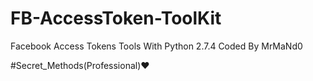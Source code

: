 # FB-AccessToken-ToolKit
Facebook Access Tokens Tools With Python 2.7.4 Coded By MrMaNd0

#Secret_Methods(Professional)♥
